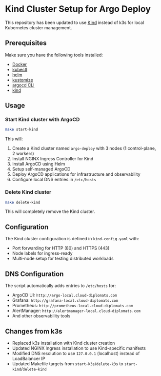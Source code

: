 # Kind Cluster Setup for Argo Deploy

This repository has been updated to use [Kind](https://kind.sigs.k8s.io/) instead of k3s for local Kubernetes cluster management.

## Prerequisites

Make sure you have the following tools installed:

- [Docker](https://docs.docker.com/get-docker/)
- [kubectl](https://kubernetes.io/docs/tasks/tools/install-kubectl/)
- [helm](https://helm.sh/docs/intro/install/)
- [kustomize](https://kubectl.docs.kubernetes.io/installation/kustomize/)
- [argocd CLI](https://argo-cd.readthedocs.io/en/stable/cli_installation/)
- [kind](https://kind.sigs.k8s.io/docs/user/quick-start/#installation)

## Usage

### Start Kind cluster with ArgoCD
```bash
make start-kind
```

This will:
1. Create a Kind cluster named `argo-deploy` with 3 nodes (1 control-plane, 2 workers)
2. Install NGINX Ingress Controller for Kind
3. Install ArgoCD using Helm
4. Setup self-managed ArgoCD
5. Deploy ArgoCD applications for infrastructure and observability
6. Configure local DNS entries in `/etc/hosts`

### Delete Kind cluster
```bash
make delete-kind
```

This will completely remove the Kind cluster.

## Configuration

The Kind cluster configuration is defined in `kind-config.yaml` with:
- Port forwarding for HTTP (80) and HTTPS (443)
- Node labels for ingress-ready
- Multi-node setup for testing distributed workloads

## DNS Configuration

The script automatically adds entries to `/etc/hosts` for:
- ArgoCD UI: `http://argo-local.cloud-diplomats.com`
- Grafana: `http://grafana-local.cloud-diplomats.com`
- Prometheus: `http://prometheus-local.cloud-diplomats.com`
- AlertManager: `http://alertmanager-local.cloud-diplomats.com`
- And other observability tools

## Changes from k3s

- Replaced k3s installation with Kind cluster creation
- Updated NGINX Ingress installation to use Kind-specific manifests
- Modified DNS resolution to use `127.0.0.1` (localhost) instead of LoadBalancer IP
- Updated Makefile targets from `start-k3s`/`delete-k3s` to `start-kind`/`delete-kind`
